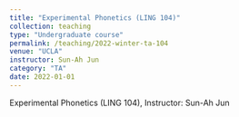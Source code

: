 ```yaml
---
title: "Experimental Phonetics (LING 104)"
collection: teaching
type: "Undergraduate course"
permalink: /teaching/2022-winter-ta-104
venue: "UCLA"
instructor: Sun-Ah Jun
category: "TA"
date: 2022-01-01
---
```


Experimental Phonetics (LING 104), Instructor: Sun-Ah Jun
